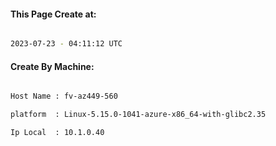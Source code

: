 
   
#### This Page Create at:

```bash

2023-07-23 - 04:11:12 UTC

```

#### Create By Machine:

```bash

Host Name : fv-az449-560

platform  : Linux-5.15.0-1041-azure-x86_64-with-glibc2.35

Ip Local  : 10.1.0.40

```

